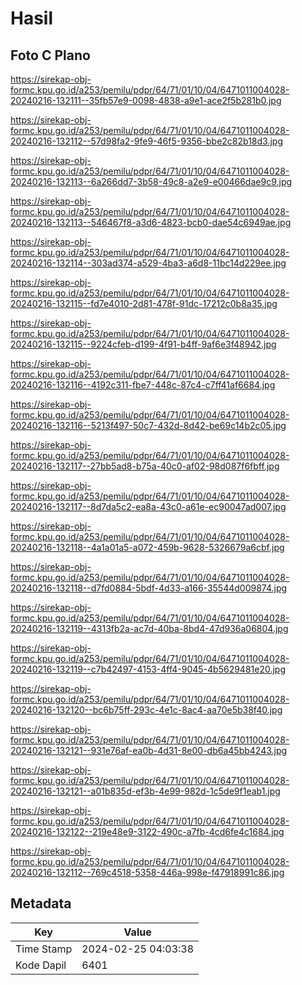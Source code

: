 # Hasil

## Foto C Plano

https://sirekap-obj-formc.kpu.go.id/a253/pemilu/pdpr/64/71/01/10/04/6471011004028-20240216-132111--35fb57e9-0098-4838-a9e1-ace2f5b281b0.jpg

https://sirekap-obj-formc.kpu.go.id/a253/pemilu/pdpr/64/71/01/10/04/6471011004028-20240216-132112--57d98fa2-9fe9-46f5-9356-bbe2c82b18d3.jpg

https://sirekap-obj-formc.kpu.go.id/a253/pemilu/pdpr/64/71/01/10/04/6471011004028-20240216-132113--6a266dd7-3b58-49c8-a2e9-e00466dae9c9.jpg

https://sirekap-obj-formc.kpu.go.id/a253/pemilu/pdpr/64/71/01/10/04/6471011004028-20240216-132113--546467f8-a3d6-4823-bcb0-dae54c6949ae.jpg

https://sirekap-obj-formc.kpu.go.id/a253/pemilu/pdpr/64/71/01/10/04/6471011004028-20240216-132114--303ad374-a529-4ba3-a6d8-11bc14d229ee.jpg

https://sirekap-obj-formc.kpu.go.id/a253/pemilu/pdpr/64/71/01/10/04/6471011004028-20240216-132115--fd7e4010-2d81-478f-91dc-17212c0b8a35.jpg

https://sirekap-obj-formc.kpu.go.id/a253/pemilu/pdpr/64/71/01/10/04/6471011004028-20240216-132115--9224cfeb-d199-4f91-b4ff-9af6e3f48942.jpg

https://sirekap-obj-formc.kpu.go.id/a253/pemilu/pdpr/64/71/01/10/04/6471011004028-20240216-132116--4192c311-fbe7-448c-87c4-c7ff41af6684.jpg

https://sirekap-obj-formc.kpu.go.id/a253/pemilu/pdpr/64/71/01/10/04/6471011004028-20240216-132116--5213f497-50c7-432d-8d42-be69c14b2c05.jpg

https://sirekap-obj-formc.kpu.go.id/a253/pemilu/pdpr/64/71/01/10/04/6471011004028-20240216-132117--27bb5ad8-b75a-40c0-af02-98d087f6fbff.jpg

https://sirekap-obj-formc.kpu.go.id/a253/pemilu/pdpr/64/71/01/10/04/6471011004028-20240216-132117--8d7da5c2-ea8a-43c0-a61e-ec90047ad007.jpg

https://sirekap-obj-formc.kpu.go.id/a253/pemilu/pdpr/64/71/01/10/04/6471011004028-20240216-132118--4a1a01a5-a072-459b-9628-5326679a6cbf.jpg

https://sirekap-obj-formc.kpu.go.id/a253/pemilu/pdpr/64/71/01/10/04/6471011004028-20240216-132118--d7fd0884-5bdf-4d33-a166-35544d009874.jpg

https://sirekap-obj-formc.kpu.go.id/a253/pemilu/pdpr/64/71/01/10/04/6471011004028-20240216-132119--4313fb2a-ac7d-40ba-8bd4-47d936a06804.jpg

https://sirekap-obj-formc.kpu.go.id/a253/pemilu/pdpr/64/71/01/10/04/6471011004028-20240216-132119--c7b42497-4153-4ff4-9045-4b5629481e20.jpg

https://sirekap-obj-formc.kpu.go.id/a253/pemilu/pdpr/64/71/01/10/04/6471011004028-20240216-132120--bc6b75ff-293c-4e1c-8ac4-aa70e5b38f40.jpg

https://sirekap-obj-formc.kpu.go.id/a253/pemilu/pdpr/64/71/01/10/04/6471011004028-20240216-132121--931e76af-ea0b-4d31-8e00-db6a45bb4243.jpg

https://sirekap-obj-formc.kpu.go.id/a253/pemilu/pdpr/64/71/01/10/04/6471011004028-20240216-132121--a01b835d-ef3b-4e99-982d-1c5de9f1eab1.jpg

https://sirekap-obj-formc.kpu.go.id/a253/pemilu/pdpr/64/71/01/10/04/6471011004028-20240216-132122--219e48e9-3122-490c-a7fb-4cd6fe4c1684.jpg

https://sirekap-obj-formc.kpu.go.id/a253/pemilu/pdpr/64/71/01/10/04/6471011004028-20240216-132112--769c4518-5358-446a-998e-f47918991c86.jpg


## Metadata

| Key        | Value               |
| ---------- | ------------------- |
| Time Stamp | 2024-02-25 04:03:38 |
| Kode Dapil | 6401                |



